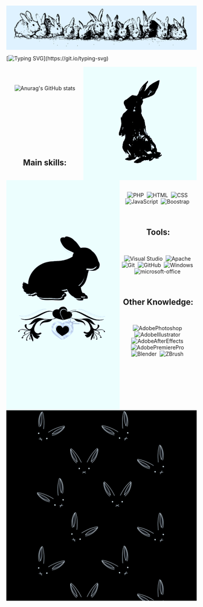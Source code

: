 <img align="center" src="Banner1.jpg"/>

[![Typing SVG](https://readme-typing-svg.demolab.com?font=Poppins&size=120&pause=1000&color=000000&background=FFFFFF&center=true&vCenter=true&width=2011&height=300&lines=Hello!;I'm+EGGzin;or+Eliel%2C+if+you+want;I'm+a+programmer+in+training;I+love+bunnies+and+studying!)](https://git.io/typing-svg)

<div align="center">
<div>
<img width=300 src="Coelho1.jpg" align="right">
</div>

<br><br>

![Anurag's GitHub stats](https://github-readme-stats.vercel.app/api?username=EGGzin0402&show_icons=true&theme=dark)

</div>

<div align="center">

<div>
<br><br><br><br><br>
<img width=300 src="Coelho2.jpg" align="left">
</div>

<br><br>

<h2 align="center"> Main skills: </h2>

<br>

<p align="center">

![PHP](https://img.shields.io/badge/-PHP-FFFFFF?style=for-the-badge&logo=php&labelColor=000000&textColor=000000)&nbsp;
![HTML](https://img.shields.io/badge/-HTML-FFFFFF?style=for-the-badge&logo=html5&labelColor=000000)&nbsp;
![CSS](https://img.shields.io/badge/-CSS-FFFFFF?style=for-the-badge&logo=CSS3&logoColor=1572B6&labelColor=000000)&nbsp;
![JavaScript](https://img.shields.io/badge/-JavaScript-FFFFFF?style=for-the-badge&logo=javascript&labelColor=000000&textColor=000000)&nbsp;
![Boostrap](https://img.shields.io/badge/-boostrap-FFFFFF?style=for-the-badge&logo=bootstrap&labelColor=000000)&nbsp;

</p>

<br>

<h2 align="center"> Tools: </h2>

<br>

<p align="center">

![Visual Studio](https://img.shields.io/badge/-Visual%20Studio-FFFFFF?style=for-the-badge&logo=visual-studio&logoColor=C8A2C8&labelColor=000000)&nbsp;
![Apache](https://img.shields.io/badge/-Apache-FFFFFF?style=for-the-badge&logo=mysql&labelColor=000000)&nbsp;
![Git](https://img.shields.io/badge/-Git-FFFFFF?style=for-the-badge&logo=git&labelColor=000000)&nbsp;
![GitHub](https://img.shields.io/badge/-GitHub-FFFFFF?style=for-the-badge&logo=github&labelColor=000000)&nbsp;
![Windows](https://img.shields.io/badge/-Windows-FFFFFF?style=for-the-badge&logo=windows&labelColor=000000)&nbsp;
![microsoft-office](https://img.shields.io/badge/-microsoft_office-FFFFFF?style=for-the-badge&logo=microsoft-office&labelColor=000000)&nbsp;

</p>

<br>

<h2 align="center"> Other Knowledge: </h2>

<br>

<p align="center">

![AdobePhotoshop](https://img.shields.io/badge/-adobe%20photoshop%20-FFFFFF?style=for-the-badge&logo=adobe%20photoshop&labelColor=000000&textColor=000000)&nbsp;
![AdobeIllustrator](https://img.shields.io/badge/-adobe%20illustrator%20-FFFFFF?style=for-the-badge&logo=adobe%20illustrator&labelColor=000000&textColor=000000)&nbsp;
![AdobeAfterEffects](https://img.shields.io/badge/-adobe%20after%20effects%20-FFFFFF?style=for-the-badge&logo=adobe%20after%20effects&labelColor=000000&textColor=000000)&nbsp;
![AdobePremierePro](https://img.shields.io/badge/-adobe%20premiere%20pro%20-FFFFFF?style=for-the-badge&logo=adobe%20premiere%20pro&labelColor=000000&textColor=000000)&nbsp;
![Blender](https://img.shields.io/badge/-blender-FFFFFF?style=for-the-badge&logo=blender&labelColor=000000&textColor=000000)&nbsp;
![ZBrush](https://img.shields.io/badge/-zbrush-FFFFFF?style=for-the-badge&logo=zbrush&labelColor=000000&textColor=000000)&nbsp;

</p>

</div>

<img width=2011 align="center" src="Background1.jpg"/>
